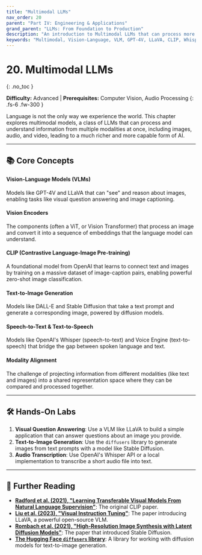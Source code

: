 ```yaml
---
title: "Multimodal LLMs"
nav_order: 20
parent: "Part IV: Engineering & Applications"
grand_parent: "LLMs: From Foundation to Production"
description: "An introduction to Multimodal LLMs that can process more than just text, including models that understand images, audio, and video, such as GPT-4V, LLaVA, and Whisper."
keywords: "Multimodal, Vision-Language, VLM, GPT-4V, LLaVA, CLIP, Whisper, Text-to-Image, Text-to-Speech"
---
```


# 20. Multimodal LLMs
{: .no_toc }

**Difficulty:** Advanced | **Prerequisites:** Computer Vision, Audio Processing
{: .fs-6 .fw-300 }

Language is not the only way we experience the world. This chapter explores multimodal models, a class of LLMs that can process and understand information from multiple modalities at once, including images, audio, and video, leading to a much richer and more capable form of AI.

---

## 📚 Core Concepts

<div class="concept-grid">
  <div class="concept-grid-item">
    <h4>Vision-Language Models (VLMs)</h4>
    <p>Models like GPT-4V and LLaVA that can "see" and reason about images, enabling tasks like visual question answering and image captioning.</p>
  </div>
  <div class="concept-grid-item">
    <h4>Vision Encoders</h4>
    <p>The components (often a ViT, or Vision Transformer) that process an image and convert it into a sequence of embeddings that the language model can understand.</p>
  </div>
  <div class="concept-grid-item">
    <h4>CLIP (Contrastive Language-Image Pre-training)</h4>
    <p>A foundational model from OpenAI that learns to connect text and images by training on a massive dataset of image-caption pairs, enabling powerful zero-shot image classification.</p>
  </div>
  <div class="concept-grid-item">
    <h4>Text-to-Image Generation</h4>
    <p>Models like DALL-E and Stable Diffusion that take a text prompt and generate a corresponding image, powered by diffusion models.</p>
  </div>
  <div class="concept-grid-item">
    <h4>Speech-to-Text & Text-to-Speech</h4>
    <p>Models like OpenAI's Whisper (speech-to-text) and Voice Engine (text-to-speech) that bridge the gap between spoken language and text.</p>
  </div>
  <div class="concept-grid-item">
    <h4>Modality Alignment</h4>
    <p>The challenge of projecting information from different modalities (like text and images) into a shared representation space where they can be compared and processed together.</p>
  </div>
</div>

---

## 🛠️ Hands-On Labs

1.  **Visual Question Answering**: Use a VLM like LLaVA to build a simple application that can answer questions about an image you provide.
2.  **Text-to-Image Generation**: Use the `diffusers` library to generate images from text prompts with a model like Stable Diffusion.
3.  **Audio Transcription**: Use OpenAI's Whisper API or a local implementation to transcribe a short audio file into text.

---

## 🧠 Further Reading

- **[Radford et al. (2021), "Learning Transferable Visual Models From Natural Language Supervision"](https://arxiv.org/abs/2103.00020)**: The original CLIP paper.
- **[Liu et al. (2023), "Visual Instruction Tuning"](https://arxiv.org/abs/2304.08485)**: The paper introducing LLaVA, a powerful open-source VLM.
- **[Rombach et al. (2021), "High-Resolution Image Synthesis with Latent Diffusion Models"](https://arxiv.org/abs/2112.10752)**: The paper that introduced Stable Diffusion.
- **[The Hugging Face `diffusers` library](https://huggingface.co/docs/diffusers/index)**: A library for working with diffusion models for text-to-image generation. 